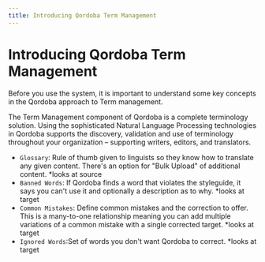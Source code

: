 ```yaml
---
title: Introducing Qordoba Term Management
---
```


# Introducing Qordoba Term Management

Before you use the system, it is important to understand some key concepts in the Qordoba approach to Term management.

The Term Management component of Qordoba is a complete terminology solution. Using the sophisticated Natural Language Processing technologies in Qordoba supports the discovery, validation and use of terminology throughout your organization – supporting writers, editors, and translators.

- `Glossary`: Rule of thumb given to linguists so they know how to translate any given content. There's an option for "Bulk Upload" of additional content. *looks at source
- `Banned Words`: If Qordoba finds a word that violates the styleguide, it says you can't use it and optionally a description as to why. *looks at target
- `Common Mistakes`: Define common mistakes and the correction to offer. This is a many-to-one relationship meaning you can add multiple variations of a common mistake with a single corrected target.  *looks at target
- `Ignored Words`:Set of words you don't want Qordoba to correct. *looks at target



